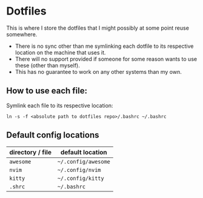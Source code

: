 # Dotfiles

This is where I store the dotfiles that I might possibly at some point reuse somewhere.

- There is no sync other than me symlinking each dotfile to its respective location on the machine that uses it.
- There will no support provided if someone for some reason wants to use these (other than myself).
- This has no guarantee to work on any other systems than my own.

## How to use each file:

Symlink each file to its respective location:

`ln -s -f <absolute path to dotfiles repo>/.bashrc ~/.bashrc`


## Default config locations

| directory / file      | default location |
| ----------- | ----------- |
| `awesome`  |  `~/.config/awesome` |
| `nvim`  |  `~/.config/nvim` |
| `kitty`  |  `~/.config/kitty` |
| `.shrc`  |  `~/.bashrc` |

